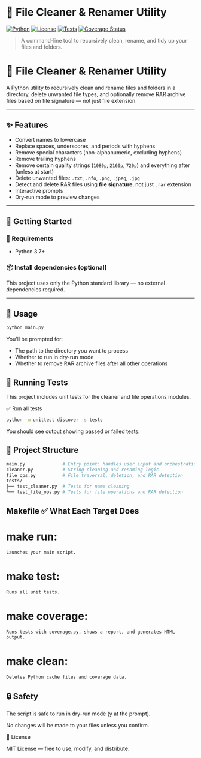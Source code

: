# 🧹 File Cleaner & Renamer Utility

[![Python](https://img.shields.io/badge/python-3.7%2B-blue.svg)](https://www.python.org/)
[![License](https://img.shields.io/badge/license-MIT-green.svg)](LICENSE)
[![Tests](https://github.com/copeia/scripts/actions/workflows/t_cleaner.yml/badge.svg)](https://github.com/copeia/scripts/actions)
[![Coverage Status](https://coveralls.io/repos/github/copeia/scripts/badge.svg?branch=master)](https://coveralls.io/github/copeia/scripts?branch=master)

> A command-line tool to recursively clean, rename, and tidy up your files and folders.

# 🧹 File Cleaner & Renamer Utility

A Python utility to recursively clean and rename files and folders in a directory, delete unwanted file types, and optionally remove RAR archive files based on file signature — not just file extension.

---

## ✨ Features

- Convert names to lowercase
- Replace spaces, underscores, and periods with hyphens
- Remove special characters (non-alphanumeric, excluding hyphens)
- Remove trailing hyphens
- Remove certain quality strings (`1080p`, `2160p`, `720p`) and everything after (unless at start)
- Delete unwanted files: `.txt`, `.nfo`, `.png`, `.jpeg`, `.jpg`
- Detect and delete RAR files using **file signature**, not just `.rar` extension
- Interactive prompts
- Dry-run mode to preview changes

---

## 🏁 Getting Started

### 🔧 Requirements

- Python 3.7+

### 📦 Install dependencies (optional)

This project uses only the Python standard library — no external dependencies required.

---

## 🚀 Usage

```bash
python main.py
```

You'll be prompted for:

- The path to the directory you want to process
- Whether to run in dry-run mode
- Whether to remove RAR archive files after all other operations

## 🧪 Running Tests

This project includes unit tests for the cleaner and file operations modules.

✅ Run all tests

```bash
python -m unittest discover -s tests
```

You should see output showing passed or failed tests.

## 🧱 Project Structure

```bash
main.py              # Entry point: handles user input and orchestration
cleaner.py           # String-cleaning and renaming logic
file_ops.py          # File traversal, deletion, and RAR detection
tests/
├── test_cleaner.py  # Tests for name cleaning
└── test_file_ops.py # Tests for file operations and RAR detection
```

## Makefile ✅ What Each Target Does
# make run: 
    Launches your main script.

# make test: 
    Runs all unit tests.

# make coverage: 
    Runs tests with coverage.py, shows a report, and generates HTML output.

# make clean: 
    Deletes Python cache files and coverage data.

## 🔒 Safety

The script is safe to run in dry-run mode (y at the prompt).

No changes will be made to your files unless you confirm.

📜 License

MIT License — free to use, modify, and distribute.